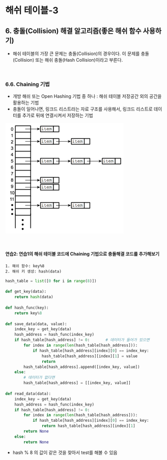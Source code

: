 # 해쉬 테이블-3

## 6. 충돌(Collision) 해결 알고리즘(좋은 해쉬 함수 사용하기)

- 해쉬 테이블의 가장 큰 문제는 충돌(Collision)의 경우이다. 이 문제를 충돌(Collision) 또는 해쉬 충돌(Hash Collision)이라고 부른다.



<br/>

### 6.6. Chaining 기법

- 개방 해쉬 또는 Open Hashing 기법 중 하나 : 해쉬 테이블 저장공간 외의 공간을 활용하는 기법
- 충돌이 일어나면, 링크드 리스트라는 자료 구조를 사용해서, 링크드 리스트로 데이터를 추가로 뒤에 연결시켜서 저장하는 기법



![](./img/hash-chaining.png)



<br/>

#### 연습2: 연습1의 해쉬 테이블 코드에 Chaining 기법으로 충돌해결 코드를 추가해보기

	1. 해쉬 함수: key%8
 	2. 해쉬 키 생성: hash(data)

```python
hash_table = list([0 for i in range(8)])

def get_key(data):
    return hash(data)

def hash_func(key):
    return key%8

def save_data(data, value):
    index_key = get_key(data)
    hash_address = hash_func(index_key)
    if hash_table[hash_address] != 0:		# 데이터가 들어가 있으면
        for index in range(len(hash_table[hash_address])):
            if hash_table[hash_address][index][0] == index_key:
                hash_table[hash_address][index][1] = value
                return
        hash_table[hash_address].append([index_key, value])
    else:
        # 데이터가 없다면
        hash_table[hash_address] = [[index_key, value]]
    
def read_data(data):
    index_key = get_key(data)
    hash_address = hash_func(index_key)
    if hash_table[hash_address] != 0:
        for index in range(len(hash_table[hash_address])):
            if hash_table[hash_address][index][0] == index_key:
                return hash_table[hash_address][index][1]
        return None
    else:
        return None
```

- hash % 8 의 값이 같은 것을 찾아서 test를 해볼 수 있음



